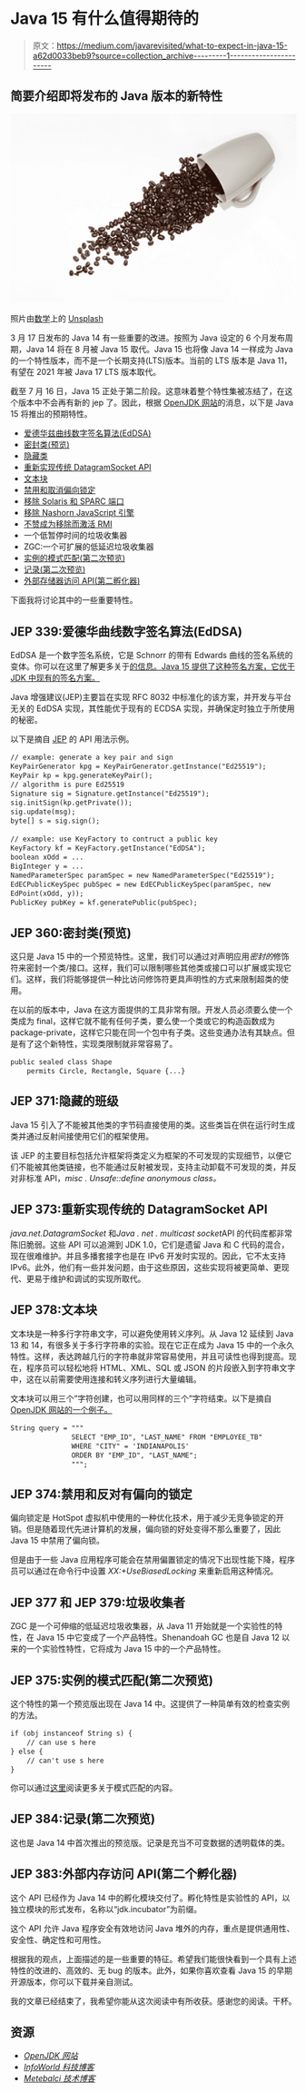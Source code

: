 # Java 15 有什么值得期待的

> 原文：<https://medium.com/javarevisited/what-to-expect-in-java-15-a62d0033beb9?source=collection_archive---------1----------------------->

## 简要介绍即将发布的 Java 版本的新特性

![](img/a9cfcf1fc39e1a71e9c4a784a161d36b.png)

照片由[数学](https://unsplash.com/@builtbymath?utm_source=medium&utm_medium=referral)上的 [Unsplash](https://unsplash.com?utm_source=medium&utm_medium=referral)

3 月 17 日发布的 Java 14 有一些重要的改进。按照为 Java 设定的 6 个月发布周期，Java 14 将在 8 月被 Java 15 取代。Java 15 也将像 Java 14 一样成为 Java 的一个特性版本，而不是一个长期支持(LTS)版本。当前的 LTS 版本是 Java 11，有望在 2021 年被 Java 17 LTS 版本取代。

截至 7 月 16 日，Java 15 正处于第二阶段。这意味着整个特性集被冻结了，在这个版本中不会再有新的 jep 了。因此，根据 [OpenJDK 网站](https://openjdk.java.net/projects/jdk/15/)的消息，以下是 Java 15 将推出的预期特性。

*   [爱德华兹曲线数字签名算法(EdDSA)](https://openjdk.java.net/jeps/339)
*   [密封类(预览)](https://openjdk.java.net/jeps/360)
*   [隐藏类](https://openjdk.java.net/jeps/371)
*   [重新实现传统 DatagramSocket API](https://openjdk.java.net/jeps/373)
*   [文本块](https://openjdk.java.net/jeps/378)
*   [禁用和取消偏向锁定](https://openjdk.java.net/jeps/374)
*   [移除 Solaris 和 SPARC 端口](https://openjdk.java.net/jeps/381)
*   [移除 Nashorn JavaScript 引擎](https://openjdk.java.net/jeps/372)
*   [不赞成为移除而激活 RMI](https://openjdk.java.net/jeps/385)
*   一个低暂停时间的垃圾收集器
*   ZGC:一个可扩展的低延迟垃圾收集器
*   [实例的模式匹配(第二次预览)](https://openjdk.java.net/jeps/375)
*   [记录(第二次预览)](https://openjdk.java.net/jeps/384)
*   [外部存储器访问 API(第二孵化器)](https://openjdk.java.net/jeps/383)

下面我将讨论其中的一些重要特性。

## JEP 339:爱德华曲线数字签名算法(EdDSA)

EdDSA 是一个数字签名系统，它是 Schnorr 的带有 Edwards 曲线的签名系统的变体。你可以在这里了解更多关于[的信息。Java 15 提供了这种签名方案，它优于 JDK 中现有的签名方案。](https://tools.ietf.org/html/rfc8032)

Java 增强建议(JEP)主要旨在实现 RFC 8032 中标准化的该方案，并开发与平台无关的 EdDSA 实现，其性能优于现有的 ECDSA 实现，并确保定时独立于所使用的秘密。

以下是摘自 [JEP](https://openjdk.java.net/jeps/339) 的 API 用法示例。

```
// example: generate a key pair and sign
KeyPairGenerator kpg = KeyPairGenerator.getInstance("Ed25519");
KeyPair kp = kpg.generateKeyPair();
// algorithm is pure Ed25519
Signature sig = Signature.getInstance("Ed25519");
sig.initSign(kp.getPrivate());
sig.update(msg);
byte[] s = sig.sign();

// example: use KeyFactory to contruct a public key
KeyFactory kf = KeyFactory.getInstance("EdDSA");
boolean xOdd = ...
BigInteger y = ...
NamedParameterSpec paramSpec = new NamedParameterSpec("Ed25519");
EdECPublicKeySpec pubSpec = new EdECPublicKeySpec(paramSpec, new EdPoint(xOdd, y));
PublicKey pubKey = kf.generatePublic(pubSpec);
```

## JEP 360:密封类(预览)

这只是 Java 15 中的一个预览特性。这里，我们可以通过对声明应用*密封的*修饰符来密封一个类/接口。这样，我们可以限制哪些其他类或接口可以扩展或实现它们。这样，我们将能够提供一种比访问修饰符更具声明性的方式来限制超类的使用。

在以前的版本中，Java 在这方面提供的工具非常有限。开发人员必须要么使一个类成为 final，这样它就不能有任何子类，要么使一个类或它的构造函数成为 package-private，这样它只能在同一个包中有子类。这些变通办法有其缺点。但是有了这个新特性，实现类限制就非常容易了。

```
public sealed class Shape
    permits Circle, Rectangle, Square {...}
```

## JEP 371:隐藏的班级

Java 15 引入了不能被其他类的字节码直接使用的类。这些类旨在供在运行时生成类并通过反射间接使用它们的框架使用。

该 JEP 的主要目标包括允许框架将类定义为框架的不可发现的实现细节，以便它们不能被其他类链接，也不能通过反射被发现，支持主动卸载不可发现的类，并反对非标准 API，*misc . Unsafe::define anonymous class。*

## JEP 373:重新实现传统的 DatagramSocket API

*java.net.DatagramSocket* 和*Java . net . multicast socket*API 的代码库都非常陈旧脆弱。这些 API 可以追溯到 JDK 1.0，它们是遗留 Java 和 C 代码的混合，现在很难维护。并且多播套接字也是在 IPv6 开发时实现的。因此，它不太支持 IPv6。此外，他们有一些并发问题，由于这些原因，这些实现将被更简单、更现代、更易于维护和调试的实现所取代。

## JEP 378:文本块

文本块是一种多行字符串文字，可以避免使用转义序列。从 Java 12 延续到 Java 13 和 14，有很多关于多行字符串的实验。现在它正在成为 Java 15 中的一个永久特性。这样，表达跨越几行的字符串就非常容易使用，并且可读性也得到提高。现在，程序员可以轻松地将 HTML、XML、SQL 或 JSON 的片段嵌入到字符串文字中，这在以前需要使用连接和转义序列进行大量编辑。

文本块可以用三个”字符创建，也可以用同样的三个”字符结束。以下是摘自 [OpenJDK 网站的一个例子。](https://openjdk.java.net/jeps/378)

```
String query = """
               SELECT "EMP_ID", "LAST_NAME" FROM "EMPLOYEE_TB"
               WHERE "CITY" = 'INDIANAPOLIS'
               ORDER BY "EMP_ID", "LAST_NAME";
               """;
```

## JEP 374:禁用和反对有偏向的锁定

偏向锁定是 HotSpot 虚拟机中使用的一种优化技术，用于减少无竞争锁定的开销。但是随着现代先进计算机的发展，偏向锁的好处变得不那么重要了，因此 Java 15 中禁用了偏向锁。

但是由于一些 Java 应用程序可能会在禁用偏置锁定的情况下出现性能下降，程序员可以通过在命令行中设置 *XX:+UseBiasedLocking* 来重新启用这种情况。

## JEP 377 和 JEP 379:垃圾收集者

ZGC 是一个可伸缩的低延迟垃圾收集器，从 Java 11 开始就是一个实验性的特性，在 Java 15 中它变成了一个产品特性。Shenandoah GC 也是自 Java 12 以来的一个实验性特性，它将成为 Java 15 中的一个产品特性。

## JEP 375:实例的模式匹配(第二次预览)

这个特性的第一个预览版出现在 Java 14 中。这提供了一种简单有效的检查实例的方法。

```
if (obj instanceof String s) {
    // can use s here
} else {
    // can't use s here
}
```

你可以通过[这里](https://cr.openjdk.java.net/~briangoetz/amber/pattern-match.html)阅读更多关于模式匹配的内容。

## JEP 384:记录(第二次预览)

这也是 Java 14 中首次推出的预览版。记录是充当不可变数据的透明载体的类。

## JEP 383:外部内存访问 API(第二个孵化器)

这个 API 已经作为 Java 14 中的孵化模块交付了。孵化特性是实验性的 API，以独立模块的形式发布，名称以“jdk.incubator”为前缀。

这个 API 允许 Java 程序安全有效地访问 Java 堆外的内存，重点是提供通用性、安全性、确定性和可用性。

根据我的观点，上面描述的是一些重要的特征。希望我们能很快看到一个具有上述特性的改进的、高效的、无 bug 的版本。此外，如果你喜欢查看 Java 15 的早期开源版本，你可以下载并亲自测试。

我的文章已经结束了，我希望你能从这次阅读中有所收获。感谢您的阅读。干杯。

## 资源

*   [*OpenJDK 网站*](https://openjdk.java.net/projects/jdk/15/)
*   [*InfoWorld 科技博客*](https://www.infoworld.com/article/3534133/jdk-15-the-new-features-in-java-15.html#:~:text=The%20next%20version%20of%20standard,of%20pattern%20matching%20and%20records&text=Java%20Development%20Kit%2015%2C%20Oracle's,the%20feature%20set%20now%20frozen)
*   [*Metebalci 技术博客*](https://metebalci.com/blog/what-is-new-in-java-15/)